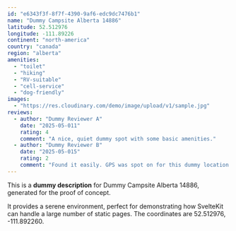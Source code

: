 ```yaml
---
id: "e6343f3f-8f7f-4390-9af6-edc9dc7476b1"
name: "Dummy Campsite Alberta 14886"
latitude: 52.512976
longitude: -111.89226
continent: "north-america"
country: "canada"
region: "alberta"
amenities:
  - "toilet"
  - "hiking"
  - "RV-suitable"
  - "cell-service"
  - "dog-friendly"
images:
  - "https://res.cloudinary.com/demo/image/upload/v1/sample.jpg"
reviews:
  - author: "Dummy Reviewer A"
    date: "2025-05-011"
    rating: 4
    comment: "A nice, quiet dummy spot with some basic amenities."
  - author: "Dummy Reviewer B"
    date: "2025-05-015"
    rating: 2
    comment: "Found it easily. GPS was spot on for this dummy location."
---
```


This is a **dummy description** for Dummy Campsite Alberta 14886, generated for the proof of concept.

It provides a serene environment, perfect for demonstrating how SvelteKit can handle a large number of static pages. The coordinates are 52.512976, -111.892260.

